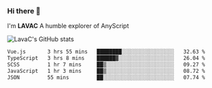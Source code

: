 ### Hi there 👋
I'm **LAVAC**
A humble explorer of AnyScript

![LavaC's GitHub stats](https://github-readme-stats.vercel.app/api?username=LavaCxx&show_icons=true&theme=synthwave)

<!--START_SECTION:waka-->

```txt
Vue.js       3 hrs 55 mins   ████████░░░░░░░░░░░░░░░░░   32.63 %
TypeScript   3 hrs 8 mins    ██████▓░░░░░░░░░░░░░░░░░░   26.04 %
SCSS         1 hr 7 mins     ██▒░░░░░░░░░░░░░░░░░░░░░░   09.27 %
JavaScript   1 hr 3 mins     ██▒░░░░░░░░░░░░░░░░░░░░░░   08.72 %
JSON         55 mins         ██░░░░░░░░░░░░░░░░░░░░░░░   07.74 %
```

<!--END_SECTION:waka-->
